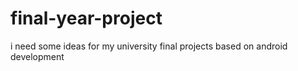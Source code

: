 # final-year-project
i need some ideas for my university final projects based on android development 

